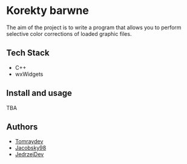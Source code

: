 # Korekty barwne
The aim of the project is to write a program that allows you to perform selective color corrections of loaded graphic files.

## Tech Stack
* C++
* wxWidgets

## Install and usage
TBA

## Authors
* [Tomraydev](https://github.com/Tomraydev)
* [Jacobsky98](https://github.com/Jacobsky98)
* [JedrzejDev](https://github.com/JedrzejDev)